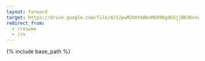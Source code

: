 ```yaml
---
layout: forward
target: https://drive.google.com/file/d/1JpwM2UUtm8bvMU090gdG5jjB63Kvvg-g/view?usp=sharing
redirect_from:
  - /resume
  - /cv
---
```


{% include base_path %}
